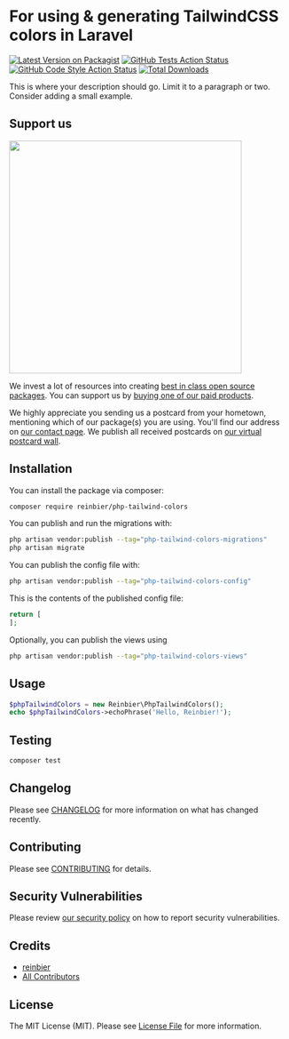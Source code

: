 # For using & generating TailwindCSS colors in Laravel

[![Latest Version on Packagist](https://img.shields.io/packagist/v/reinbier/php-tailwind-colors.svg?style=flat-square)](https://packagist.org/packages/reinbier/php-tailwind-colors)
[![GitHub Tests Action Status](https://img.shields.io/github/actions/workflow/status/reinbier/php-tailwind-colors/run-tests.yml?branch=main&label=tests&style=flat-square)](https://github.com/reinbier/php-tailwind-colors/actions?query=workflow%3Arun-tests+branch%3Amain)
[![GitHub Code Style Action Status](https://img.shields.io/github/actions/workflow/status/reinbier/php-tailwind-colors/fix-php-code-style-issues.yml?branch=main&label=code%20style&style=flat-square)](https://github.com/reinbier/php-tailwind-colors/actions?query=workflow%3A"Fix+PHP+code+style+issues"+branch%3Amain)
[![Total Downloads](https://img.shields.io/packagist/dt/reinbier/php-tailwind-colors.svg?style=flat-square)](https://packagist.org/packages/reinbier/php-tailwind-colors)

This is where your description should go. Limit it to a paragraph or two. Consider adding a small example.

## Support us

[<img src="https://github-ads.s3.eu-central-1.amazonaws.com/php-tailwind-colors.jpg?t=1" width="419px" />](https://spatie.be/github-ad-click/php-tailwind-colors)

We invest a lot of resources into creating [best in class open source packages](https://spatie.be/open-source). You can support us by [buying one of our paid products](https://spatie.be/open-source/support-us).

We highly appreciate you sending us a postcard from your hometown, mentioning which of our package(s) you are using. You'll find our address on [our contact page](https://spatie.be/about-us). We publish all received postcards on [our virtual postcard wall](https://spatie.be/open-source/postcards).

## Installation

You can install the package via composer:

```bash
composer require reinbier/php-tailwind-colors
```

You can publish and run the migrations with:

```bash
php artisan vendor:publish --tag="php-tailwind-colors-migrations"
php artisan migrate
```

You can publish the config file with:

```bash
php artisan vendor:publish --tag="php-tailwind-colors-config"
```

This is the contents of the published config file:

```php
return [
];
```

Optionally, you can publish the views using

```bash
php artisan vendor:publish --tag="php-tailwind-colors-views"
```

## Usage

```php
$phpTailwindColors = new Reinbier\PhpTailwindColors();
echo $phpTailwindColors->echoPhrase('Hello, Reinbier!');
```

## Testing

```bash
composer test
```

## Changelog

Please see [CHANGELOG](CHANGELOG.md) for more information on what has changed recently.

## Contributing

Please see [CONTRIBUTING](CONTRIBUTING.md) for details.

## Security Vulnerabilities

Please review [our security policy](../../security/policy) on how to report security vulnerabilities.

## Credits

- [reinbier](https://github.com/reinbier)
- [All Contributors](../../contributors)

## License

The MIT License (MIT). Please see [License File](LICENSE.md) for more information.
